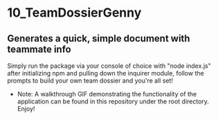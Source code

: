 # 10_TeamDossierGenny
## Generates a quick, simple document with teammate info
Simply run the package via your console of choice with "node index.js" after initializing npm and pulling down the inquirer module, follow the prompts to build your own team dossier and you're all set!

* Note: A walkthrough GIF demonstrating the functionality of the application can be found in this repository under the root directory. Enjoy!
